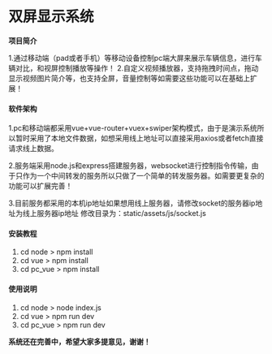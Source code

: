 # 双屏显示系统


**项目简介**

1.通过移动端（pad或者手机）等移动设备控制pc端大屏来展示车辆信息，进行车辆对比，和视屏控制播放等操作！
2.自定义视频播放器，支持拖拽时间点，拖动显示视频图片简介等，也支持全屏，音量控制等如需要这些功能可以在基础上扩展！

#### 软件架构

1.pc和移动端都采用vue+vue-router+vuex+swiper架构模式，由于是演示系统所以暂时采用了本地文件数据，如想采用线上地址可以直接采用axios或者fetch直接请求线上数据。

2.服务端采用node.js和express搭建服务器，websocket进行控制指令传输，由于只作为一个中间转发的服务所以只做了一个简单的转发服务器。如需要更复杂的功能可以扩展完善！

3.目前服务都采用的本机ip地址如果想用线上服务器，请修改socket的服务器ip地址为线上服务器ip地址
修改目录为：static/assets/js/socket.js






#### 安装教程


1. cd node > npm install
2. cd vue > npm install
3. cd pc_vue > npm install


#### 使用说明

1. cd node > node index.js
2. cd vue > npm run dev
3. cd pc_vue > npm run dev





**系统还在完善中，希望大家多提意见，谢谢！**

